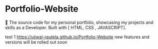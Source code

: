 # Portfolio-Website
🚀 The source code for my personal portfolio, showcasing my projects and skills as a  Developer. Built with [ HTML, CSS , JAVASCRIPT].

test 1 https://ujjwal-rautela.github.io/Portfolio-Website
new features and versions will be rolled out soon 
